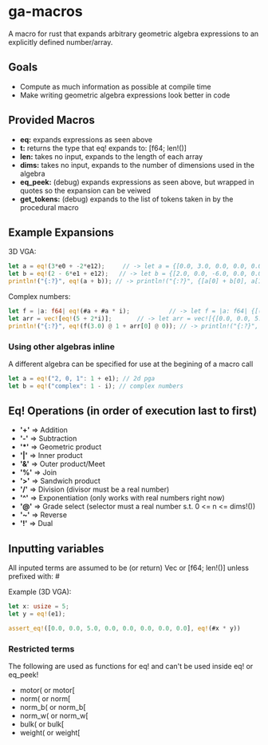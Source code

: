 # ga-macros
A macro for rust that expands arbitrary geometric algebra expressions to an explicitly defined number/array.

## Goals
  - Compute as much information as possible at compile time
  - Make writing geometric algebra expressions look better in code

## Provided Macros

  - **eq:** expands expressions as seen above
  - **t:** returns the type that eq! expands to: [f64; len!()]
  - **len:** takes no input, expands to the length of each array
  - **dims:** takes no input, expands to the number of dimensions used in the algebra 
  - **eq_peek:** (debug) expands expressions as seen above, but wrapped in quotes so the expansion can be veiwed
  - **get_tokens:** (debug) expands to the list of tokens taken in by the procedural macro
  
## Example Expansions
3D VGA: 
```rust
let a = eq!(3*e0 + -2*e12);     // -> let a = {[0.0, 3.0, 0.0, 0.0, 0.0, 0.0, -2.0, 0.0]};
let b = eq!(2 - 6*e1 + e12);   // -> let b = {[2.0, 0.0, -6.0, 0.0, 0.0, 0.0, 1.0, 0.0]};
println!("{:?}", eq!(a + b)); // -> println!("{:?}", {[a[0] + b[0], a[1] + b[1], a[2] + b[2], a[3] + b[3], a[4] + b[4], a[5] + b[5], a[6] + b[6], a[7] + b[7]]});
```

Complex numbers:
```rust
let f = |a: f64| eq!(#a + #a * i);           // -> let f = |a: f64| {[(a as f64), (a as f64)]}
let arr = vec![eq!(5 + 2*i)];       // -> let arr = vec![{[0.0, 0.0, 5.0, 0.0, 2.0, 0.0, 4.0, 0.0]}]
println!("{:?}", eq!(f(3.0) @ 1 + arr[0] @ 0)); // -> println!("{:?}", {[arr[0][0], f(3.0)[1]]})
```

### Using other algebras inline

A different algebra can be specified for use at the begining of a macro call
```rust
let a = eq!("2, 0, 1": 1 + e1); // 2d pga 
let b = eq!("complex": 1 - i); // complex numbers
```

## Eq! Operations (in order of execution last to first)
- **'+'** => Addition
- **'-'** => Subtraction
- **'*'** => Geometric product
- **'|'** => Inner product
- **'&'** => Outer product/Meet
- **'%'** => Join
- **'>'** => Sandwich product
- **'/'** => Division (divisor must be a real number)
- **'^'** => Exponentiation (only works with real numbers right now)
- **'@'** => Grade select (selector must a real number s.t. 0 <= n <= dims!())
- **'~'** => Reverse
- **'!'** => Dual

## Inputting variables
All inputed terms are assumed to be (or return) Vec<f64> or [f64; len!()] unless prefixed with: #

Example (3D VGA):
```rust
let x: usize = 5;
let y = eq!(e1);

assert_eq!([0.0, 0.0, 5.0, 0.0, 0.0, 0.0, 0.0, 0.0], eq!(#x * y))
```
### Restricted terms
The following are used as functions for eq! and can't be used inside eq! or eq_peek!
- motor( or motor[
- norm( or norm[
- norm_b( or norm_b[
- norm_w( or norm_w[
- bulk( or bulk[
- weight( or weight[

